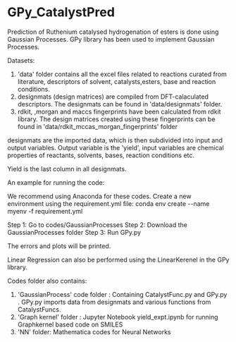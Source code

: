 # GPy_CatalystPred
Prediction of Ruthenium catalysed hydrogenation of esters is done using Gaussian Processes. GPy library has been used to implement Gaussian Processes. 

Datasets: 

1. 'data' folder contains all the excel files related to reactions curated from literature, descriptors of solvent, catalysts,esters, base and reaction conditions. 
2. designmats (design matrices) are compiled from DFT-calaculated descriptors. The designmats can be found in 'data/designmats' folder.
3. rdkit, ,morgan and maccs fingerprints have been calculated from rdkit library. The design matrices created using these fingerprints can be found in 'data/rdkit_mccas_morgan_fingerprints' folder

designmats are the imported data, which is then subdivided into input and output variables. Output variable is the 'yield', input variables are chemical properties of reactants, solvents, bases, reaction conditions etc.

Yield is the last column in all designmats.


An example for running the code:

We recommend using Anaconda for these codes. Create a new environment using the requirement.yml file:
conda env create --name myenv -f requirement.yml

Step 1: Go to codes/GaussianProcesses
Step 2: Download the GaussianProcesses folder
Step 3: Run GPy.py 

The errors and plots will be printed.



Linear Regression can also be performed using the LinearKerenel in the GPy library. 

Codes folder also contains:

1. 'GaussianProcess' code folder : Containing CatalystFunc.py and GPy.py . GPy.py imports data from designmats and various functions from CatalystFuncs.
2. 'Graph kernel' folder : Jupyter Notebook yield_expt.ipynb for running Graphkernel based code on SMILES
3. 'NN' folder: Mathematica codes for Neural Networks

